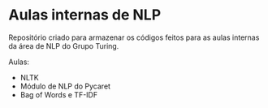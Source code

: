 # Aulas internas de NLP
Repositório criado para armazenar os códigos feitos para as aulas internas da área de NLP do Grupo Turing.

Aulas: 
* NLTK
* Módulo de NLP do Pycaret
* Bag of Words e TF-IDF
